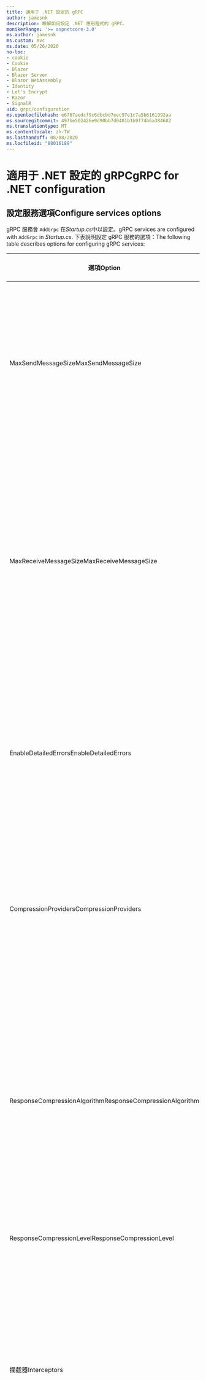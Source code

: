 ```yaml
---
title: 適用于 .NET 設定的 gRPC
author: jamesnk
description: 瞭解如何設定 .NET 應用程式的 gRPC。
monikerRange: '>= aspnetcore-3.0'
ms.author: jamesnk
ms.custom: mvc
ms.date: 05/26/2020
no-loc:
- cookie
- Cookie
- Blazor
- Blazor Server
- Blazor WebAssembly
- Identity
- Let's Encrypt
- Razor
- SignalR
uid: grpc/configuration
ms.openlocfilehash: e6767aedcf9c6dbcbd7eec97e1c7a5b6161992aa
ms.sourcegitcommit: 497be502426e9d90bb7d0401b1b9f74b6a384682
ms.translationtype: MT
ms.contentlocale: zh-TW
ms.lasthandoff: 08/08/2020
ms.locfileid: "88016189"
---
```

# <a name="grpc-for-net-configuration"></a><span data-ttu-id="c83aa-103">適用于 .NET 設定的 gRPC</span><span class="sxs-lookup"><span data-stu-id="c83aa-103">gRPC for .NET configuration</span></span>

## <a name="configure-services-options"></a><span data-ttu-id="c83aa-104">設定服務選項</span><span class="sxs-lookup"><span data-stu-id="c83aa-104">Configure services options</span></span>

<span data-ttu-id="c83aa-105">gRPC 服務會 `AddGrpc` 在*Startup.cs*中以設定。</span><span class="sxs-lookup"><span data-stu-id="c83aa-105">gRPC services are configured with `AddGrpc` in *Startup.cs*.</span></span> <span data-ttu-id="c83aa-106">下表說明設定 gRPC 服務的選項：</span><span class="sxs-lookup"><span data-stu-id="c83aa-106">The following table describes options for configuring gRPC services:</span></span>

| <span data-ttu-id="c83aa-107">選項</span><span class="sxs-lookup"><span data-stu-id="c83aa-107">Option</span></span> | <span data-ttu-id="c83aa-108">預設值</span><span class="sxs-lookup"><span data-stu-id="c83aa-108">Default Value</span></span> | <span data-ttu-id="c83aa-109">描述</span><span class="sxs-lookup"><span data-stu-id="c83aa-109">Description</span></span> |
| ------ | ------------- | ----------- |
| <span data-ttu-id="c83aa-110">MaxSendMessageSize</span><span class="sxs-lookup"><span data-stu-id="c83aa-110">MaxSendMessageSize</span></span> | `null` | <span data-ttu-id="c83aa-111">可以從伺服器傳送的訊息大小上限（以位元組為單位）。</span><span class="sxs-lookup"><span data-stu-id="c83aa-111">The maximum message size in bytes that can be sent from the server.</span></span> <span data-ttu-id="c83aa-112">如果嘗試傳送的訊息超過設定的訊息大小上限，就會產生例外狀況。</span><span class="sxs-lookup"><span data-stu-id="c83aa-112">Attempting to send a message that exceeds the configured maximum message size results in an exception.</span></span> <span data-ttu-id="c83aa-113">當設定為時 `null` ，訊息大小不受限制。</span><span class="sxs-lookup"><span data-stu-id="c83aa-113">When set to `null`, the message size is unlimited.</span></span> |
| <span data-ttu-id="c83aa-114">MaxReceiveMessageSize</span><span class="sxs-lookup"><span data-stu-id="c83aa-114">MaxReceiveMessageSize</span></span> | <span data-ttu-id="c83aa-115">4 MB</span><span class="sxs-lookup"><span data-stu-id="c83aa-115">4 MB</span></span> | <span data-ttu-id="c83aa-116">伺服器可以接收的訊息大小上限（以位元組為單位）。</span><span class="sxs-lookup"><span data-stu-id="c83aa-116">The maximum message size in bytes that can be received by the server.</span></span> <span data-ttu-id="c83aa-117">如果伺服器收到超過此限制的訊息，就會擲回例外狀況。</span><span class="sxs-lookup"><span data-stu-id="c83aa-117">If the server receives a message that exceeds this limit, it throws an exception.</span></span> <span data-ttu-id="c83aa-118">增加這個值可讓伺服器接收較大的訊息，但可能會對記憶體耗用量造成負面影響。</span><span class="sxs-lookup"><span data-stu-id="c83aa-118">Increasing this value allows the server to receive larger messages, but can negatively impact memory consumption.</span></span> <span data-ttu-id="c83aa-119">當設定為時 `null` ，訊息大小不受限制。</span><span class="sxs-lookup"><span data-stu-id="c83aa-119">When set to `null`, the message size is unlimited.</span></span> |
| <span data-ttu-id="c83aa-120">EnableDetailedErrors</span><span class="sxs-lookup"><span data-stu-id="c83aa-120">EnableDetailedErrors</span></span> | `false` | <span data-ttu-id="c83aa-121">如果為，則在 `true` 服務方法中擲回例外狀況時，會將詳細的例外狀況訊息傳回給用戶端。</span><span class="sxs-lookup"><span data-stu-id="c83aa-121">If `true`, detailed exception messages are returned to clients when an exception is thrown in a service method.</span></span> <span data-ttu-id="c83aa-122">預設為 `false`。</span><span class="sxs-lookup"><span data-stu-id="c83aa-122">The default is `false`.</span></span> <span data-ttu-id="c83aa-123">將設定 `EnableDetailedErrors` 為 `true` 可能會洩漏機密資訊。</span><span class="sxs-lookup"><span data-stu-id="c83aa-123">Setting `EnableDetailedErrors` to `true` can leak sensitive information.</span></span> |
| <span data-ttu-id="c83aa-124">CompressionProviders</span><span class="sxs-lookup"><span data-stu-id="c83aa-124">CompressionProviders</span></span> | <span data-ttu-id="c83aa-125">gzip</span><span class="sxs-lookup"><span data-stu-id="c83aa-125">gzip</span></span> | <span data-ttu-id="c83aa-126">用來壓縮和解壓縮訊息的壓縮提供者集合。</span><span class="sxs-lookup"><span data-stu-id="c83aa-126">A collection of compression providers used to compress and decompress messages.</span></span> <span data-ttu-id="c83aa-127">您可以建立自訂壓縮提供者，並將其新增至集合。</span><span class="sxs-lookup"><span data-stu-id="c83aa-127">Custom compression providers can be created and added to the collection.</span></span> <span data-ttu-id="c83aa-128">預設設定的提供者支援**gzip**壓縮。</span><span class="sxs-lookup"><span data-stu-id="c83aa-128">The default configured providers support **gzip** compression.</span></span> |
| <span data-ttu-id="c83aa-129"><span style="word-break:normal;word-wrap:normal">ResponseCompressionAlgorithm</span></span><span class="sxs-lookup"><span data-stu-id="c83aa-129"><span style="word-break:normal;word-wrap:normal">ResponseCompressionAlgorithm</span></span></span> | `null` | <span data-ttu-id="c83aa-130">壓縮演算法，用來壓縮從伺服器傳送的訊息。</span><span class="sxs-lookup"><span data-stu-id="c83aa-130">The compression algorithm used to compress messages sent from the server.</span></span> <span data-ttu-id="c83aa-131">演算法必須符合中的壓縮提供者 `CompressionProviders` 。</span><span class="sxs-lookup"><span data-stu-id="c83aa-131">The algorithm must match a compression provider in `CompressionProviders`.</span></span> <span data-ttu-id="c83aa-132">若要讓演算法壓縮回應，用戶端必須在**grpc-accept-encoding**標頭中傳送它，以指示它支援演算法。</span><span class="sxs-lookup"><span data-stu-id="c83aa-132">For the algorithm to compress a response, the client must indicate it supports the algorithm by sending it in the **grpc-accept-encoding** header.</span></span> |
| <span data-ttu-id="c83aa-133">ResponseCompressionLevel</span><span class="sxs-lookup"><span data-stu-id="c83aa-133">ResponseCompressionLevel</span></span> | `null` | <span data-ttu-id="c83aa-134">壓縮層級，用來壓縮從伺服器傳送的訊息。</span><span class="sxs-lookup"><span data-stu-id="c83aa-134">The compress level used to compress messages sent from the server.</span></span> |
| <span data-ttu-id="c83aa-135">攔截器</span><span class="sxs-lookup"><span data-stu-id="c83aa-135">Interceptors</span></span> | <span data-ttu-id="c83aa-136">None</span><span class="sxs-lookup"><span data-stu-id="c83aa-136">None</span></span> | <span data-ttu-id="c83aa-137">以每個 gRPC 呼叫執行的攔截器集合。</span><span class="sxs-lookup"><span data-stu-id="c83aa-137">A collection of interceptors that are run with each gRPC call.</span></span> <span data-ttu-id="c83aa-138">攔截器會依照其註冊的循序執行。</span><span class="sxs-lookup"><span data-stu-id="c83aa-138">Interceptors are run in the order they are registered.</span></span> <span data-ttu-id="c83aa-139">全域設定的攔截器會在設定單一服務的攔截器之前執行。</span><span class="sxs-lookup"><span data-stu-id="c83aa-139">Globally configured interceptors are run before interceptors configured for a single service.</span></span> <span data-ttu-id="c83aa-140">如需 gRPC 攔截器的詳細資訊，請參閱[GRPC 攔截器與中介軟體](xref:grpc/migration#grpc-interceptors-vs-middleware)。</span><span class="sxs-lookup"><span data-stu-id="c83aa-140">For more information about gRPC interceptors, see [gRPC Interceptors vs. Middleware](xref:grpc/migration#grpc-interceptors-vs-middleware).</span></span> |
| <span data-ttu-id="c83aa-141">IgnoreUnknownServices</span><span class="sxs-lookup"><span data-stu-id="c83aa-141">IgnoreUnknownServices</span></span> | `false` | <span data-ttu-id="c83aa-142">如果 `true` 為，則對未知服務和方法的呼叫不會傳回未**實現**的狀態，而且要求會傳遞至 ASP.NET Core 中的下一個已註冊中介軟體。</span><span class="sxs-lookup"><span data-stu-id="c83aa-142">If `true`, calls to unknown services and methods don't return an **UNIMPLEMENTED** status, and the request passes to the next registered middleware in ASP.NET Core.</span></span> |

<span data-ttu-id="c83aa-143">您可以為所有服務設定選項，方法是提供選項委派給 `AddGrpc` 中的呼叫 `Startup.ConfigureServices` ：</span><span class="sxs-lookup"><span data-stu-id="c83aa-143">Options can be configured for all services by providing an options delegate to the `AddGrpc` call in `Startup.ConfigureServices`:</span></span>

[!code-csharp[](~/grpc/configuration/sample/GrcpService/Startup.cs?name=snippet)]

<span data-ttu-id="c83aa-144">單一服務的選項會覆寫中提供的全域選項 `AddGrpc` ，而且可以使用來設定 `AddServiceOptions<TService>` ：</span><span class="sxs-lookup"><span data-stu-id="c83aa-144">Options for a single service override the global options provided in `AddGrpc` and can be configured using `AddServiceOptions<TService>`:</span></span>

[!code-csharp[](~/grpc/configuration/sample/GrcpService/Startup2.cs?name=snippet)]

## <a name="configure-client-options"></a><span data-ttu-id="c83aa-145">設定用戶端選項</span><span class="sxs-lookup"><span data-stu-id="c83aa-145">Configure client options</span></span>

<span data-ttu-id="c83aa-146">gRPC client configuration 已設定為 on `GrpcChannelOptions` 。</span><span class="sxs-lookup"><span data-stu-id="c83aa-146">gRPC client configuration is set on `GrpcChannelOptions`.</span></span> <span data-ttu-id="c83aa-147">下表說明設定 gRPC 通道的選項：</span><span class="sxs-lookup"><span data-stu-id="c83aa-147">The following table describes options for configuring gRPC channels:</span></span>

| <span data-ttu-id="c83aa-148">選項</span><span class="sxs-lookup"><span data-stu-id="c83aa-148">Option</span></span> | <span data-ttu-id="c83aa-149">預設值</span><span class="sxs-lookup"><span data-stu-id="c83aa-149">Default Value</span></span> | <span data-ttu-id="c83aa-150">描述</span><span class="sxs-lookup"><span data-stu-id="c83aa-150">Description</span></span> |
| ------ | ------------- | ----------- |
| <span data-ttu-id="c83aa-151">HttpHandler</span><span class="sxs-lookup"><span data-stu-id="c83aa-151">HttpHandler</span></span> | <span data-ttu-id="c83aa-152">新增實例</span><span class="sxs-lookup"><span data-stu-id="c83aa-152">New instance</span></span> | <span data-ttu-id="c83aa-153">`HttpMessageHandler`用來進行 gRPC 呼叫的。</span><span class="sxs-lookup"><span data-stu-id="c83aa-153">The `HttpMessageHandler` used to make gRPC calls.</span></span> <span data-ttu-id="c83aa-154">您可以設定用戶端，將自訂 `HttpClientHandler` 或新增額外的處理常式至 HTTP 管線以進行 gRPC 呼叫。</span><span class="sxs-lookup"><span data-stu-id="c83aa-154">A client can be set to configure a custom `HttpClientHandler` or add additional handlers to the HTTP pipeline for gRPC calls.</span></span> <span data-ttu-id="c83aa-155">如果未 `HttpMessageHandler` 指定，則會為 `HttpClientHandler` 通道建立具有自動處置的新實例。</span><span class="sxs-lookup"><span data-stu-id="c83aa-155">If no `HttpMessageHandler` is specified, a new `HttpClientHandler` instance is created for the channel with automatic disposal.</span></span> |
| <span data-ttu-id="c83aa-156">HttpClient</span><span class="sxs-lookup"><span data-stu-id="c83aa-156">HttpClient</span></span> | `null` | <span data-ttu-id="c83aa-157">`HttpClient`用來進行 gRPC 呼叫的。</span><span class="sxs-lookup"><span data-stu-id="c83aa-157">The `HttpClient` used to make gRPC calls.</span></span> <span data-ttu-id="c83aa-158">這項設定是的替代方法 `HttpHandler` 。</span><span class="sxs-lookup"><span data-stu-id="c83aa-158">This setting is an alternative to `HttpHandler`.</span></span> |
| <span data-ttu-id="c83aa-159">DisposeHttpClient</span><span class="sxs-lookup"><span data-stu-id="c83aa-159">DisposeHttpClient</span></span> | `false` | <span data-ttu-id="c83aa-160">如果設定為 `true` 且指定了或，則在 `HttpMessageHandler` `HttpClient` `HttpHandler` `HttpClient` 處置時，會分別處置或 `GrpcChannel` 。</span><span class="sxs-lookup"><span data-stu-id="c83aa-160">If set to `true` and an `HttpMessageHandler` or `HttpClient` is specified, then either the `HttpHandler` or `HttpClient`, respectively, is disposed when the `GrpcChannel` is disposed.</span></span> |
| <span data-ttu-id="c83aa-161">Server.loggerfactory</span><span class="sxs-lookup"><span data-stu-id="c83aa-161">LoggerFactory</span></span> | `null` | <span data-ttu-id="c83aa-162">`LoggerFactory`用戶端用來記錄 gRPC 呼叫相關資訊的。</span><span class="sxs-lookup"><span data-stu-id="c83aa-162">The `LoggerFactory` used by the client to log information about gRPC calls.</span></span> <span data-ttu-id="c83aa-163">`LoggerFactory`實例可以從相依性插入解析，或使用建立 `LoggerFactory.Create` 。</span><span class="sxs-lookup"><span data-stu-id="c83aa-163">A `LoggerFactory` instance can be resolved from dependency injection or created using `LoggerFactory.Create`.</span></span> <span data-ttu-id="c83aa-164">如需設定記錄的範例，請參閱 <xref:grpc/diagnostics#grpc-client-logging> 。</span><span class="sxs-lookup"><span data-stu-id="c83aa-164">For examples of configuring logging, see <xref:grpc/diagnostics#grpc-client-logging>.</span></span> |
| <span data-ttu-id="c83aa-165">MaxSendMessageSize</span><span class="sxs-lookup"><span data-stu-id="c83aa-165">MaxSendMessageSize</span></span> | `null` | <span data-ttu-id="c83aa-166">可以從用戶端傳送的訊息大小上限（以位元組為單位）。</span><span class="sxs-lookup"><span data-stu-id="c83aa-166">The maximum message size in bytes that can be sent from the client.</span></span> <span data-ttu-id="c83aa-167">如果嘗試傳送的訊息超過設定的訊息大小上限，就會產生例外狀況。</span><span class="sxs-lookup"><span data-stu-id="c83aa-167">Attempting to send a message that exceeds the configured maximum message size results in an exception.</span></span> <span data-ttu-id="c83aa-168">當設定為時 `null` ，訊息大小不受限制。</span><span class="sxs-lookup"><span data-stu-id="c83aa-168">When set to `null`, the message size is unlimited.</span></span> |
| <span data-ttu-id="c83aa-169"><span style="word-break:normal;word-wrap:normal">MaxReceiveMessageSize</span></span><span class="sxs-lookup"><span data-stu-id="c83aa-169"><span style="word-break:normal;word-wrap:normal">MaxReceiveMessageSize</span></span></span> | <span data-ttu-id="c83aa-170">4 MB</span><span class="sxs-lookup"><span data-stu-id="c83aa-170">4 MB</span></span> | <span data-ttu-id="c83aa-171">用戶端可以接收的訊息大小上限（以位元組為單位）。</span><span class="sxs-lookup"><span data-stu-id="c83aa-171">The maximum message size in bytes that can be received by the client.</span></span> <span data-ttu-id="c83aa-172">如果用戶端收到超過此限制的訊息，就會擲回例外狀況。</span><span class="sxs-lookup"><span data-stu-id="c83aa-172">If the client receives a message that exceeds this limit, it throws an exception.</span></span> <span data-ttu-id="c83aa-173">增加此值可讓用戶端接收較大的訊息，但可能會對記憶體耗用量造成負面影響。</span><span class="sxs-lookup"><span data-stu-id="c83aa-173">Increasing this value allows the client to receive larger messages, but can negatively impact memory consumption.</span></span> <span data-ttu-id="c83aa-174">當設定為時 `null` ，訊息大小不受限制。</span><span class="sxs-lookup"><span data-stu-id="c83aa-174">When set to `null`, the message size is unlimited.</span></span> |
| <span data-ttu-id="c83aa-175">認證</span><span class="sxs-lookup"><span data-stu-id="c83aa-175">Credentials</span></span> | `null` | <span data-ttu-id="c83aa-176">`ChannelCredentials` 執行個體。</span><span class="sxs-lookup"><span data-stu-id="c83aa-176">A `ChannelCredentials` instance.</span></span> <span data-ttu-id="c83aa-177">認證是用來將驗證中繼資料新增至 gRPC 呼叫。</span><span class="sxs-lookup"><span data-stu-id="c83aa-177">Credentials are used to add authentication metadata to gRPC calls.</span></span> |
| <span data-ttu-id="c83aa-178">CompressionProviders</span><span class="sxs-lookup"><span data-stu-id="c83aa-178">CompressionProviders</span></span> | <span data-ttu-id="c83aa-179">gzip</span><span class="sxs-lookup"><span data-stu-id="c83aa-179">gzip</span></span> | <span data-ttu-id="c83aa-180">用來壓縮和解壓縮訊息的壓縮提供者集合。</span><span class="sxs-lookup"><span data-stu-id="c83aa-180">A collection of compression providers used to compress and decompress messages.</span></span> <span data-ttu-id="c83aa-181">您可以建立自訂壓縮提供者，並將其新增至集合。</span><span class="sxs-lookup"><span data-stu-id="c83aa-181">Custom compression providers can be created and added to the collection.</span></span> <span data-ttu-id="c83aa-182">預設設定的提供者支援**gzip**壓縮。</span><span class="sxs-lookup"><span data-stu-id="c83aa-182">The default configured providers support **gzip** compression.</span></span> |

<span data-ttu-id="c83aa-183">下列程式碼：</span><span class="sxs-lookup"><span data-stu-id="c83aa-183">The following code:</span></span>

* <span data-ttu-id="c83aa-184">設定通道上的傳送和接收訊息大小上限。</span><span class="sxs-lookup"><span data-stu-id="c83aa-184">Sets the maximum send and receive message size on the channel.</span></span>
* <span data-ttu-id="c83aa-185">建立用戶端。</span><span class="sxs-lookup"><span data-stu-id="c83aa-185">Creates a client.</span></span>

[!code-csharp[](~/grpc/configuration/sample/Program.cs?name=snippet&highlight=3-8)]

[!INCLUDE[](~/includes/gRPCazure.md)]

## <a name="additional-resources"></a><span data-ttu-id="c83aa-186">其他資源</span><span class="sxs-lookup"><span data-stu-id="c83aa-186">Additional resources</span></span>

* <xref:grpc/aspnetcore>
* <xref:grpc/client>
* <xref:grpc/diagnostics>
* <xref:tutorials/grpc/grpc-start>

